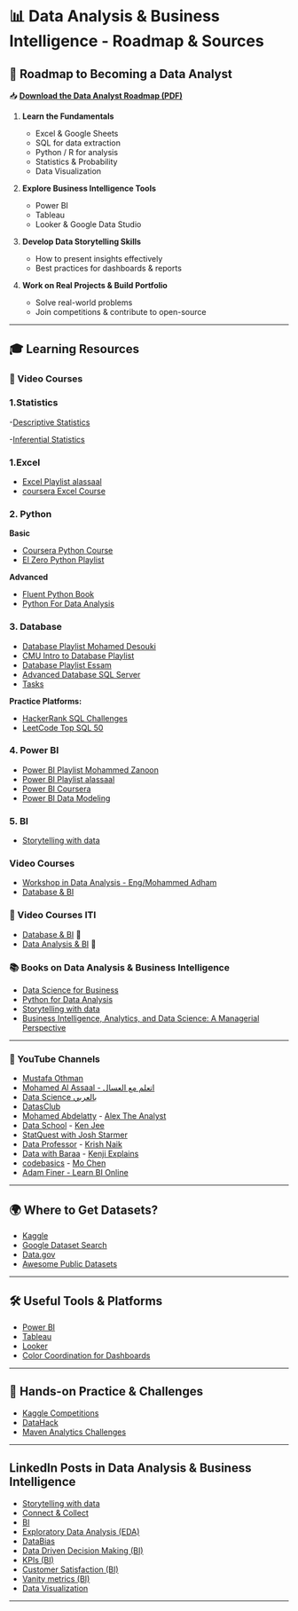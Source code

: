 # 📊 Data Analysis & Business Intelligence - Roadmap & Sources

## 🚀 Roadmap to Becoming a Data Analyst

📥 **[Download the Data Analyst Roadmap (PDF)](https://roadmap.sh/data-analyst?fl=0)**

1. **Learn the Fundamentals**
   - Excel & Google Sheets
   - SQL for data extraction
   - Python / R for analysis
   - Statistics & Probability
   - Data Visualization
   
2. **Explore Business Intelligence Tools**
   - Power BI
   - Tableau
   - Looker & Google Data Studio

3. **Develop Data Storytelling Skills**
   - How to present insights effectively
   - Best practices for dashboards & reports

4. **Work on Real Projects & Build Portfolio**
   - Solve real-world problems
   - Join competitions & contribute to open-source

---

## 🎓 Learning Resources 

### 🎥 Video Courses

### 1.Statistics
-[Descriptive Statistics](https://www.youtube.com/playlist?list=PLtsZ69x5q-X_MJj_iwBwpJaLg_C6JGiWW)

-[Inferential Statistics](https://www.youtube.com/playlist?list=PLtsZ69x5q-X9usunWeDQe6wOGIPUSZrdA)

### 1.Excel  
- [Excel Playlist alassaal](https://www.youtube.com/watch?v=mV8s55-6mag&list=PLXlHqMRg9lAbetpJy3ePXsN0sj9Zs-pvT)
- [coursera Excel Course](https://www.coursera.org/learn/from-excel-to-power-bi?irclickid=w3eW4ZQYXxyKRHRTdeXVu1QiUks3Yj0GAW8oU80&irgwc=1&utm_medium=partners&utm_source=impact&utm_campaign=3310965&utm_content=b2c&utm_campaignid=MLTUT&utm_term=14726_CR_1164545_)

### 2. Python  
**Basic**  
- [Coursera Python Course](https://coursera.org/learn/python) 
- [El Zero Python Playlist](https://youtube.com/playlist?list=PLDoPjvoNmBAyE_gei5d18qkfIe-Z8mocs) 

**Advanced**  

- [Fluent Python Book](https://github.com/piyusharma95/gyaan_ke_panne/blob/master/Fluent%20Python%20Clear%20Concise%20and%20Effective%20Programming.pdf)  
- [Python For Data Analysis](https://www.youtube.com/playlist?list=PLuRv1IekA3YXuwihyXSL7KonzQG6rk5TJ)

### 3. Database 

- [Database Playlist Mohamed Desouki](https://www.youtube.com/playlist?list=PL1DUmTEdeA6J6oDLTveTt4Z7E5qEfFluE)
- [CMU Intro to Database Playlist](https://youtube.com/playlist?list=PLSE8ODhjZXjYDBpQnSymaectKjxCy6BYq)
- [Database Playlist Essam](https://www.youtube.com/playlist?list=PL4n1Qos4Tb6RP_OovpgjoHLkCVaYFy-aj)
- [ Advanced Database SQL Server](https://www.youtube.com/watch?v=nUiuyejbemc&list=PLoRh0POuk1Rw-BZU-DPI6cA_c5W9_2uF_)
- [Tasks](https://drive.google.com/drive/u/0/folders/1pt_I5AoF85jDwd9j8MZwrO-sNp_JP1n1?fbclid=IwZXh0bgNhZW0CMTEAAR0iT0KETBkBlMakXe2Uu_OAfo8xDfE0gC8C_xXc8wC9P3aHrKb7jjGSOwQ_aem_aY3q9dDyqNUw1qz2tnv2Kw)

**Practice Platforms:**  

  - [HackerRank SQL Challenges](https://www.hackerrank.com/domains/sql)  
  - [LeetCode Top SQL 50](https://leetcode.com/studyplan/top-sql-50/)

### 4. Power BI
- [Power BI Playlist Mohammed Zanoon](https://www.youtube.com/@ZanoonLab)
- [Power BI Playlist alassaal](https://www.youtube.com/watch?v=v_re3WCPOjI&list=PLXlHqMRg9lAZPJ5loaPck60I91kAwMhT3)
- [Power BI Coursera](https://www.coursera.org/learn/data-analysis-and-visualization-with-power-bi?irclickid=w3eW4ZQYXxyKRHRTdeXVu1QiUks3YlS3AW8oU80&irgwc=1&utm_medium=partners&utm_source=impact&utm_campaign=3310965&utm_content=b2c&utm_campaignid=MLTUT&utm_term=14726_CR_1164545)
- [Power BI Data Modeling](https://www.youtube.com/playlist?list=PLMGnA_WX4s90NGG_O-2m7Pn5Pq1_ieNdy)

### 5. BI
- [Storytelling with data](https://www.youtube.com/watch?v=sKOPyCIGvwQ)

###  Video Courses
- [Workshop in Data Analysis - Eng/Mohammed Adham](https://drive.google.com/drive/folders/11fx7munF0lZ_vLsdv0nhCGidFr7A8okz?usp=sharing)
- [Database & BI](https://www.linkedin.com/posts/mohamed-elsaid-a4004b273_%D8%A8%D8%A7%D9%84%D9%86%D8%B3%D8%A8%D9%87-%D9%84%D8%A7%D8%AE%D9%88%D8%A7%D9%86%D8%A7-%D8%A7%D9%84%D9%8A-%D8%A8%D9%8A%D8%B0%D8%A7%D9%83%D8%B1%D9%88%D8%A7-%F0%9D%97%97%F0%9D%97%AE%F0%9D%98%81%F0%9D%97%AE%F0%9D%97%AF%F0%9D%97%AE-activity-7226201046325334016-V5HC?utm_source=social_share_send&utm_medium=member_desktop_web&rcm=ACoAAD0Z5_oBlTRbqTqjU1bq2lzQ_SMlsHxfhRs) 

### 🎥 Video Courses ITI
- [Database & BI](https://drive.google.com/drive/folders/1uD8v_GzZISD6TacXAFoCieMIso1Uy2s-) 📂
- [Data Analysis & BI](https://mega.nz/folder/kp5RFACR#tEcE-S38Bfkjim7gBp4e9Q) 📂

### 📚 Books on Data Analysis & Business Intelligence
- [Data Science for Business](https://www.advisory21.com.mt/wp-content/uploads/2023/05/Data-Science-for-Business.pdf)
- [Python for Data Analysis](https://wesmckinney.com/book/)
- [Storytelling with data](https://archive.org/details/storytellingwith0000knaf?utm_source=chatgpt.com)
- [Business Intelligence, Analytics, and Data Science: A Managerial Perspective](https://archive.org/details/20210102_20210102_2233/%D8%B0%D9%83%D8%A7%D8%A1%20%D8%A7%D9%84%D8%A3%D8%B9%D9%85%D8%A7%D9%84%20%D9%88%D8%A7%D9%84%D8%AA%D8%AD%D9%84%D9%8A%D9%84%D8%A7%D8%AA%20%D9%88%D8%B9%D9%84%D9%85%20%D8%A7%D9%84%D8%A8%D9%8A%D8%A7%D9%86%D8%A7%D8%AA/)

---

### 🎥 YouTube Channels


- [Mustafa Othman](https://lnkd.in/d64mSUvv)
- [Mohamed Al Assaal - اتعلم مع العسال](https://lnkd.in/dnNEFQ3f)
- [Data Science بالعربي](https://lnkd.in/dvyxjzHV)
- [DatasClub](https://lnkd.in/dKq4Sf_K)
- [Mohamed Abdelatty](https://lnkd.in/drTrQhjx) - [Alex The Analyst](https://lnkd.in/dBiRsJ9e)
- [Data School](https://lnkd.in/drP9c_3q) - [Ken Jee](https://lnkd.in/dj8B_35c)
- [StatQuest with Josh Starmer](https://lnkd.in/dv7ysPwt)
- [Data Professor](https://lnkd.in/dJEV2HW6) - [Krish Naik](https://lnkd.in/dKqsZijf)
- [Data with Baraa](https://lnkd.in/dy_PUHyn) - [Kenji Explains](https://lnkd.in/dbyETwdy)
- [codebasics](https://lnkd.in/dJfTfU-3) - [Mo Chen](https://lnkd.in/drrEPKeA)
- [Adam Finer - Learn BI Online](https://lnkd.in/dGpCzQT3)

---
## 🌍 Where to Get Datasets?
- [Kaggle](https://www.kaggle.com/)
- [Google Dataset Search](https://datasetsearch.research.google.com/)
- [Data.gov](https://www.data.gov/)
- [Awesome Public Datasets](https://github.com/awesomedata/awesome-public-datasets)

---

## 🛠️ Useful Tools & Platforms
- [Power BI](https://powerbi.microsoft.com/)
- [Tableau](https://www.tableau.com/)
- [Looker](https://cloud.google.com/looker)
- [Color Coordination for Dashboards](https://coolors.co/)

---

## 💼 Hands-on Practice & Challenges
- [Kaggle Competitions](https://www.kaggle.com/competitions)
- [DataHack](https://datahack.analyticsvidhya.com/)
- [Maven Analytics Challenges](https://mavenanalytics.io/)

---

##  LinkedIn Posts in Data Analysis & Business Intelligence 
- [Storytelling with data](https://www.linkedin.com/posts/mohammed-adham-936381247_aesaevaesaeyaesabraepaesaeqaeyaepaeuaepaes-activity-7300870125518254080-8OUd?utm_source=social_share_send&utm_medium=member_desktop_web&rcm=ACoAAD0Z5_oBlTRbqTqjU1bq2lzQ_SMlsHxfhRs)
- [Connect & Collect](https://www.linkedin.com/posts/mohammed-adham-936381247_aesaevaesaeyaesabraepaesaeqaeyaepaeuaepaes-activity-7301344449685549056-kJ4I?utm_source=social_share_send&utm_medium=member_desktop_web&rcm=ACoAAD0Z5_oBlTRbqTqjU1bq2lzQ_SMlsHxfhRs)
- [BI](https://www.linkedin.com/posts/mohammed-adham-936381247_aesaevaesaeyaesabraepaesaeqaeyaepaeuaepaes-activity-7301603347252338689-7CWK?utm_source=social_share_send&utm_medium=member_desktop_web&rcm=ACoAAD0Z5_oBlTRbqTqjU1bq2lzQ_SMlsHxfhRs)
- [Exploratory Data Analysis (EDA)](https://www.linkedin.com/posts/mohammed-adham-936381247_aesaevaesaeyaesabraepaesaeqaeyaepaeuaepaes-activity-7302074030629507074-94cp?utm_source=social_share_send&utm_medium=member_desktop_web&rcm=ACoAAD0Z5_oBlTRbqTqjU1bq2lzQ_SMlsHxfhRs)
- [DataBias](https://www.linkedin.com/posts/mohammed-adham-936381247_databias-dataanalysis-smartdecisions-activity-7303219093208285184-bLvn?utm_source=social_share_send&utm_medium=member_desktop_web&rcm=ACoAAD0Z5_oBlTRbqTqjU1bq2lzQ_SMlsHxfhRs)
- [Data Driven Decision Making (BI)](https://www.linkedin.com/posts/mohammed-adham-936381247_aetaeuabraepaesaezaeqaetabraesaesaeqaezaepaez-activity-7305246917322559490-HCyS?utm_source=social_share_send&utm_medium=member_desktop_web&rcm=ACoAAD0Z5_oBlTRbqTqjU1bq2lzQ_SMlsHxfhRs)
- [KPIs (BI)](https://www.linkedin.com/posts/mohammed-adham-936381247_aetaeuabraepaesaezaeqaetabraesaesaeqaezaepaez-activity-7305679006618550272-B1l3?utm_source=social_share_send&utm_medium=member_desktop_web&rcm=ACoAAD0Z5_oBlTRbqTqjU1bq2lzQ_SMlsHxfhRs)
- [Customer Satisfaction (BI)](https://www.linkedin.com/posts/mohammed-adham-936381247_aesaevaesaeyaesabraepaesaeqaeyaepaeuaepaes-activity-7307920301969797122-wI6y?utm_source=social_share_send&utm_medium=member_desktop_web&rcm=ACoAAD0Z5_oBlTRbqTqjU1bq2lzQ_SMlsHxfhRs)
- [Vanity metrics (BI)](https://www.linkedin.com/posts/mohammed-adham-936381247_aesaevaesaeyaesabraepaesaeqaeyaepaeuaepaes-activity-7308461665275052033-JFRz?utm_source=social_share_send&utm_medium=member_desktop_web&rcm=ACoAAD0Z5_oBlTRbqTqjU1bq2lzQ_SMlsHxfhRs)
- [Data Visualization](https://www.linkedin.com/posts/mohammed-adham-936381247_aesaevaesaeyaesabraepaesaeqaeyaepaeuaepaes-activity-7309627069653553152-ycvP?utm_source=social_share_send&utm_medium=member_desktop_web&rcm=ACoAAD0Z5_oBlTRbqTqjU1bq2lzQ_SMlsHxfhRs)
---


